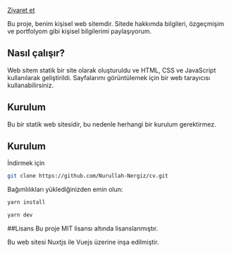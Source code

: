 [Ziyaret et](https://nurullahnergiz.com/)

Bu proje, benim kişisel web sitemdir. Sitede hakkımda bilgileri, özgeçmişim ve portfolyom gibi kişisel bilgilerimi paylaşıyorum.

## Nasıl çalışır?
Web sitem statik bir site olarak oluşturuldu ve HTML, CSS ve JavaScript kullanılarak geliştirildi. Sayfalarımı görüntülemek için bir web tarayıcısı kullanabilirsiniz.

## Kurulum
Bu bir statik web sitesidir, bu nedenle herhangi bir kurulum gerektirmez.

## Kurulum

İndirmek için

```bash
git clone https://github.com/Nurullah-Nergiz/cv.git
```

Bağımlılıkları yüklediğinizden emin olun:

```bash
yarn install
```

```bash
yarn dev
```

##Lisans
Bu proje MIT lisansı altında lisanslanmıştır.

Bu web sitesi Nuxtjs ile Vuejs üzerine inşa edilmiştir.
